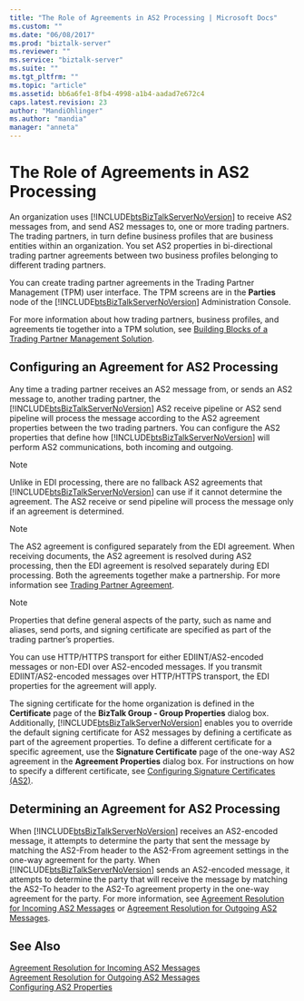 ```yaml
---
title: "The Role of Agreements in AS2 Processing | Microsoft Docs"
ms.custom: ""
ms.date: "06/08/2017"
ms.prod: "biztalk-server"
ms.reviewer: ""
ms.service: "biztalk-server"
ms.suite: ""
ms.tgt_pltfrm: ""
ms.topic: "article"
ms.assetid: bb6a6fe1-8fb4-4998-a1b4-aadad7e672c4
caps.latest.revision: 23
author: "MandiOhlinger"
ms.author: "mandia"
manager: "anneta"
---
```

# The Role of Agreements in AS2 Processing
An organization uses [!INCLUDE[btsBizTalkServerNoVersion](../includes/btsbiztalkservernoversion-md.md)] to receive AS2 messages from, and send AS2 messages to, one or more trading partners. The trading partners, in turn define business profiles that are business entities within an organization. You set AS2 properties in bi-directional trading partner agreements between two business profiles belonging to different trading partners.  
  
 You can create trading partner agreements in the Trading Partner Management (TPM) user interface. The TPM screens are in the **Parties** node of the [!INCLUDE[btsBizTalkServerNoVersion](../includes/btsbiztalkservernoversion-md.md)] Administration Console.  
  
 For more information about how trading partners, business profiles, and agreements tie together into a TPM solution, see [Building Blocks of a Trading Partner Management Solution](../core/building-blocks-of-a-trading-partner-management-solution.md).  
  
## Configuring an Agreement for AS2 Processing  
 Any time a trading partner receives an AS2 message from, or sends an AS2 message to, another trading partner, the [!INCLUDE[btsBizTalkServerNoVersion](../includes/btsbiztalkservernoversion-md.md)] AS2 receive pipeline or AS2 send pipeline will process the message according to the AS2 agreement properties between the two trading partners. You can configure the AS2 properties that define how [!INCLUDE[btsBizTalkServerNoVersion](../includes/btsbiztalkservernoversion-md.md)] will perform AS2 communications, both incoming and outgoing.  
  
> [!NOTE]
>  Unlike in EDI processing, there are no fallback AS2 agreements that [!INCLUDE[btsBizTalkServerNoVersion](../includes/btsbiztalkservernoversion-md.md)] can use if it cannot determine the agreement. The AS2 receive or send pipeline will process the message only if an agreement is determined.  
  
> [!NOTE]
>  The AS2 agreement is configured separately from the EDI agreement. When receiving documents, the AS2 agreement is resolved during AS2 processing, then the EDI agreement is resolved separately during EDI processing. Both the agreements together make a partnership. For more information see [Trading Partner Agreement](../core/trading-partner-agreement.md).  
  
> [!NOTE]
>  Properties that define general aspects of the party, such as name and aliases, send ports, and signing certificate are specified as part of the trading partner’s properties.  
  
 You can use HTTP/HTTPS transport for either EDIINT/AS2-encoded messages or non-EDI over AS2-encoded messages. If you transmit EDIINT/AS2-encoded messages over HTTP/HTTPS transport, the EDI properties for the agreement will apply.  
  
 The signing certificate for the home organization is defined in the **Certificate** page of the **BizTalk Group - Group Properties** dialog box. Additionally, [!INCLUDE[btsBizTalkServerNoVersion](../includes/btsbiztalkservernoversion-md.md)] enables you to override the default signing certificate for AS2 messages by defining a certificate as part of the agreement properties.  To define a different certificate for a specific agreement, use the **Signature Certificate** page of the one-way AS2 agreement in the **Agreement Properties** dialog box. For instructions on how to specify a different certificate, see [Configuring Signature Certificates (AS2)](../core/configuring-signature-certificates-as2.md).  
  
## Determining an Agreement for AS2 Processing  
 When [!INCLUDE[btsBizTalkServerNoVersion](../includes/btsbiztalkservernoversion-md.md)] receives an AS2-encoded message, it attempts to determine the party that sent the message by matching the AS2-From header to the AS2-From agreement settings in the one-way agreement for the party. When [!INCLUDE[btsBizTalkServerNoVersion](../includes/btsbiztalkservernoversion-md.md)] sends an AS2-encoded message, it attempts to determine the party that will receive the message by matching the AS2-To header to the AS2-To agreement property in the one-way agreement for the party. For more information, see [Agreement Resolution for Incoming AS2 Messages](../core/agreement-resolution-for-incoming-as2-messages.md) or [Agreement Resolution for Outgoing AS2 Messages](../core/agreement-resolution-for-outgoing-as2-messages.md).  
  
## See Also  
 [Agreement Resolution for Incoming AS2 Messages](../core/agreement-resolution-for-incoming-as2-messages.md)   
 [Agreement Resolution for Outgoing AS2 Messages](../core/agreement-resolution-for-outgoing-as2-messages.md)   
 [Configuring AS2 Properties](../core/configuring-as2-properties.md)
